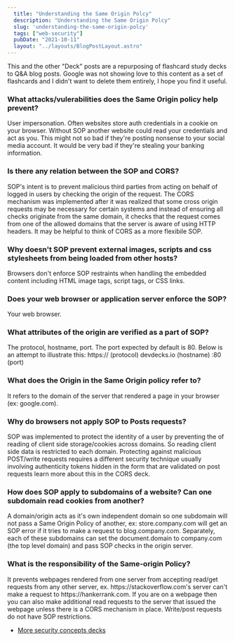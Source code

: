 ```yaml
---
  title: "Understanding the Same Origin Polcy"
  description: "Understanding the Same Origin Polcy"
  slug: 'understanding-the-same-origin-polcy'
  tags: ["web-security"]
  pubDate: "2021-10-11"
  layout: "../layouts/BlogPostLayout.astro"
---
```


This and the other "Deck" posts are a repurposing of flashcard study decks to Q&A blog posts. Google was not showing love to this content as a set of flashcards and I didn't want to delete them entirely, I hope you find it useful.

<h3>What attacks/vulerabilities does the Same Origin policy help prevent?</h3>
User impersonation. Often websites store auth credentials in a cookie on your browser. Without SOP another website could read your credentials and act as you. This might not so bad if they're posting nonsense to your social media account. It would be very bad if they're stealing your banking information.


<h3>Is there any relation between the SOP and CORS?</h3>
SOP's intent is to prevent malicious third parties from acting on behalf of logged in users by checking the origin of the request. The CORS mechanism was implemented after it was realized that some cross origin requests may be necessary for certain systems and instead of ensuring all checks originate from the same domain, it checks that the request comes from one of the allowed domains that the server is aware of using HTTP headers. It may be helpful to think of CORS as a more flexibile SOP.


<h3>Why doesn't SOP prevent external images, scripts and css stylesheets from being loaded from other hosts?</h3>
Browsers don't enforce SOP restraints when handling the embedded content including HTML image tags, script tags, or CSS links.


<h3>Does your web browser or application server enforce the SOP?</h3>
Your web browser.


<h3>What attributes of the origin are verified as a part of SOP?</h3>
The protocol, hostname, port. The port expected by default is 80. Below is an attempt to illustrate this: https:// (protocol) devdecks.io (hostname) :80 (port)


<h3>What does the Origin in the Same Origin policy refer to?</h3>
It refers to the domain of the server that rendered a page in your browser (ex: google.com).


<h3>Why do browsers not apply SOP to Posts requests?</h3>
SOP was implemented to protect the identity of a user by preventing the of reading of client side storage/cookies across domains. So reading client side data is restricted to each domain. Protecting against malicious POST/write requests requires a different security technique usually involving authenticity tokens hidden in the form that are validated on post requests learn more about this in the CORS deck.


<h3>How does SOP apply to subdomains of a website? Can one subdomain read cookies from another?</h3>
A domain/origin acts as it's own independent domain so one subdomain will not pass a Same Origin Policy of another, ex: store.company.com will get an SOP error if it tries to make a request to blog.company.com. Separately, each of these subdomains can set the document.domain to company.com (the top level domain) and pass SOP checks in the origin server.


<h3>What is the responsibility of the Same-origin Policy?</h3>
It prevents webpages rendered from one server from accepting read/get requests from any other server, ex. https://stackoverflow.com's server can't make a request to https://hankerrank.com. If you are on a webpage then you can also make additional read requests to the server that issued the webpage unless there is a CORS mechanism in place. Write/post requests do not have SOP restrictions.

- [More security concepts decks](https://www.devdecks.io/tags/elixir-deck)